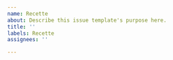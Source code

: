 ```yaml
---
name: Recette
about: Describe this issue template's purpose here.
title: ''
labels: Recette
assignees: ''

---
```



